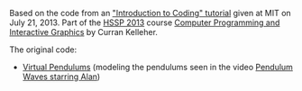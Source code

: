 Based on the code from an ["Introduction to Coding" tutorial](http://www.youtube.com/watch?v=zIpA8k167gU) given at MIT on July 21, 2013. Part of the [HSSP 2013](http://curransoft.com/interactivegraphics/?p=485) course [Computer Programming and Interactive Graphics](http://curransoft.com/interactivegraphics/?p=485) by Curran Kelleher.

The original code:

 * [Virtual Pendulums](https://github.com/curran/screencasts/blob/gh-pages/introToJS/index.html) (modeling the pendulums seen in the video [Pendulum Waves starring Alan](http://www.youtube.com/watch?v=yVkdfJ9PkRQ))
